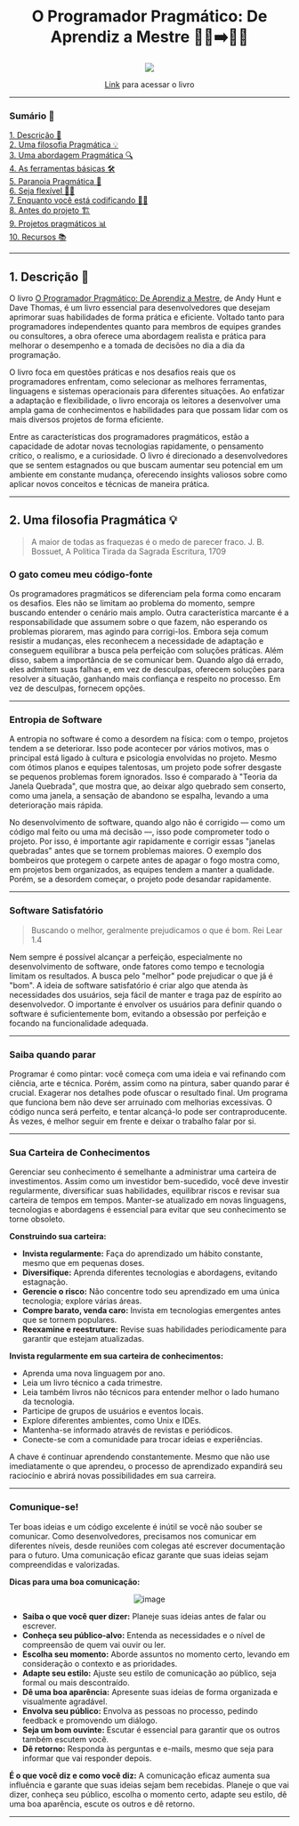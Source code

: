 <h1 align="center" style="font-weight: bold;">O Programador Pragmático: De Aprendiz a Mestre 👨‍💻➡️🧙‍♂️</h1>

<div align="center">
  
<img src="https://m.media-amazon.com/images/I/41WH7HFsbzL.jpg">

[Link](https://www.amazon.com.br/Programador-Pragm%C3%A1tico-Aprendiz-Mestre-ebook/dp/B019HM0H90) para acessar o livro

---

</div>
<h3 align="left">Sumário 📄</h3>
<p align="left">
  <a href="#descricao">1. Descrição 📝</a><br>
  <a href="#filosofia">2. Uma filosofia Pragmática 💡</a><br>
  <a href="#abordagem">3. Uma abordagem Pragmática 🔍</a><br>
  <a href="#ferramentas">4. As ferramentas básicas 🛠️</a><br>
  <a href="#paranoia">5. Paranoia Pragmática 🤔</a><br>
  <a href="#flexivel">6. Seja flexível 🧘‍♂️</a><br>
  <a href="#codificando">7. Enquanto você está codificando 👨‍💻</a><br>
  <a href="#antes">8. Antes do projeto 🏗️</a><br>
  <a href="#projetos">9. Projetos pragmáticos 📊</a><br>
  <a href="#recursos">10. Recursos 📚</a><br>
</p>

---

<h2 id="descricao"> 1. Descrição 📝</h2>

O livro [O Programador Pragmático: De Aprendiz a Mestre](https://www.amazon.com.br/Programador-Pragm%C3%A1tico-Aprendiz-Mestre-ebook/dp/B019HM0H90), de  Andy Hunt e Dave Thomas, é um livro essencial para desenvolvedores que desejam aprimorar suas habilidades de forma prática e eficiente. Voltado tanto para programadores independentes quanto para membros de equipes grandes ou consultores, a obra oferece uma abordagem realista e prática para melhorar o desempenho e a tomada de decisões no dia a dia da programação.

O livro foca em questões práticas e nos desafios reais que os programadores enfrentam, como selecionar as melhores ferramentas, linguagens e sistemas operacionais para diferentes situações. Ao enfatizar a adaptação e flexibilidade, o livro encoraja os leitores a desenvolver uma ampla gama de conhecimentos e habilidades para que possam lidar com os mais diversos projetos de forma eficiente.

Entre as características dos programadores pragmáticos, estão a capacidade de adotar novas tecnologias rapidamente, o pensamento crítico, o realismo, e a curiosidade. O livro é direcionado a desenvolvedores que se sentem estagnados ou que buscam aumentar seu potencial em um ambiente em constante mudança, oferecendo insights valiosos sobre como aplicar novos conceitos e técnicas de maneira prática.

---

<h2 id="filosofia"> 2. Uma filosofia Pragmática 💡</h2>

> A maior de todas as fraquezas é o medo de parecer fraco.
> J. B. Bossuet, A Política Tirada da Sagrada Escritura, 1709

### O gato comeu meu código-fonte

Os programadores pragmáticos se diferenciam pela forma como encaram os desafios. Eles não se limitam ao problema do momento, sempre buscando entender o cenário mais amplo. Outra característica marcante é a responsabilidade que assumem sobre o que fazem, não esperando os problemas piorarem, mas agindo para corrigi-los. Embora seja comum resistir a mudanças, eles reconhecem a necessidade de adaptação e conseguem equilibrar a busca pela perfeição com soluções práticas. Além disso, sabem a importância de se comunicar bem. Quando algo dá errado, eles admitem suas falhas e, em vez de desculpas, oferecem soluções para resolver a situação, ganhando mais confiança e respeito no processo. Em vez de desculpas, fornecem opções.

---

### Entropia de Software

A entropia no software é como a desordem na física: com o tempo, projetos tendem a se deteriorar. Isso pode acontecer por vários motivos, mas o principal está ligado à cultura e psicologia envolvidas no projeto. Mesmo com ótimos planos e equipes talentosas, um projeto pode sofrer desgaste se pequenos problemas forem ignorados. Isso é comparado à "Teoria da Janela Quebrada", que mostra que, ao deixar algo quebrado sem conserto, como uma janela, a sensação de abandono se espalha, levando a uma deterioração mais rápida.

No desenvolvimento de software, quando algo não é corrigido — como um código mal feito ou uma má decisão —, isso pode comprometer todo o projeto. Por isso, é importante agir rapidamente e corrigir essas "janelas quebradas" antes que se tornem problemas maiores. O exemplo dos bombeiros que protegem o carpete antes de apagar o fogo mostra como, em projetos bem organizados, as equipes tendem a manter a qualidade. Porém, se a desordem começar, o projeto pode desandar rapidamente.

---

### Software Satisfatório

> Buscando o melhor, geralmente prejudicamos o que é bom.
> Rei Lear 1.4

Nem sempre é possível alcançar a perfeição, especialmente no desenvolvimento de software, onde fatores como tempo e tecnologia limitam os resultados. A busca pelo "melhor" pode prejudicar o que já é "bom". A ideia de software satisfatório é criar algo que atenda às necessidades dos usuários, seja fácil de manter e traga paz de espírito ao desenvolvedor. O importante é envolver os usuários para definir quando o software é suficientemente bom, evitando a obsessão por perfeição e focando na funcionalidade adequada.

---

### Saiba quando parar

Programar é como pintar: você começa com uma ideia e vai refinando com ciência, arte e técnica. Porém, assim como na pintura, saber quando parar é crucial. Exagerar nos detalhes pode ofuscar o resultado final. Um programa que funciona bem não deve ser arruinado com melhorias excessivas. O código nunca será perfeito, e tentar alcançá-lo pode ser contraproducente. Às vezes, é melhor seguir em frente e deixar o trabalho falar por si.

---

### Sua Carteira de Conhecimentos

Gerenciar seu conhecimento é semelhante a administrar uma carteira de investimentos. Assim como um investidor bem-sucedido, você deve investir regularmente, diversificar suas habilidades, equilibrar riscos e revisar sua carteira de tempos em tempos. Manter-se atualizado em novas linguagens, tecnologias e abordagens é essencial para evitar que seu conhecimento se torne obsoleto.

**Construindo sua carteira:**

- **Invista regularmente:** Faça do aprendizado um hábito constante, mesmo que em pequenas doses.
- **Diversifique:** Aprenda diferentes tecnologias e abordagens, evitando estagnação.
- **Gerencie o risco:** Não concentre todo seu aprendizado em uma única tecnologia; explore várias áreas.
- **Compre barato, venda caro:** Invista em tecnologias emergentes antes que se tornem populares.
- **Reexamine e reestruture:** Revise suas habilidades periodicamente para garantir que estejam atualizadas.

**Invista regularmente em sua carteira de conhecimentos:**

- Aprenda uma nova linguagem por ano.
- Leia um livro técnico a cada trimestre.
- Leia também livros não técnicos para entender melhor o lado humano da tecnologia.
- Participe de grupos de usuários e eventos locais.
- Explore diferentes ambientes, como Unix e IDEs.
- Mantenha-se informado através de revistas e periódicos.
- Conecte-se com a comunidade para trocar ideias e experiências.

A chave é continuar aprendendo constantemente. Mesmo que não use imediatamente o que aprendeu, o processo de aprendizado expandirá seu raciocínio e abrirá novas possibilidades em sua carreira.

---

### Comunique-se!

Ter boas ideias e um código excelente é inútil se você não souber se comunicar. Como desenvolvedores, precisamos nos comunicar em diferentes níveis, desde reuniões com colegas até escrever documentação para o futuro. Uma comunicação eficaz garante que suas ideias sejam compreendidas e valorizadas.

**Dicas para uma boa comunicação:**

<div align="center">

![image](https://github.com/user-attachments/assets/c65a2a33-c6fd-4fea-b403-94650f75b3f3)

</div>


- **Saiba o que você quer dizer:** Planeje suas ideias antes de falar ou escrever.
- **Conheça seu público-alvo:** Entenda as necessidades e o nível de compreensão de quem vai ouvir ou ler.
- **Escolha seu momento:** Aborde assuntos no momento certo, levando em consideração o contexto e as prioridades.
- **Adapte seu estilo:** Ajuste seu estilo de comunicação ao público, seja formal ou mais descontraído.
- **Dê uma boa aparência:** Apresente suas ideias de forma organizada e visualmente agradável.
- **Envolva seu público:** Envolva as pessoas no processo, pedindo feedback e promovendo um diálogo.
- **Seja um bom ouvinte:** Escutar é essencial para garantir que os outros também escutem você.
- **Dê retorno:** Responda às perguntas e e-mails, mesmo que seja para informar que vai responder depois.

**É o que você diz e como você diz:** A comunicação eficaz aumenta sua influência e garante que suas ideias sejam bem recebidas. Planeje o que vai dizer, conheça seu público, escolha o momento certo, adapte seu estilo, dê uma boa aparência, escute os outros e dê retorno.

---